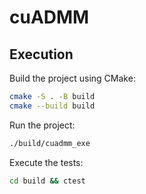 # cuADMM

## Execution
Build the project using CMake:
```bash
cmake -S . -B build
cmake --build build
```

Run the project:
```bash
./build/cuadmm_exe
```

Execute the tests:
```bash
cd build && ctest
```